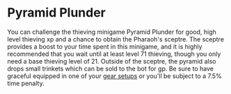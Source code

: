 # Pyramid Plunder

You can challenge the thieving minigame Pyramid Plunder for good, high level thieving xp and a chance to obtain the Pharaoh's sceptre. The sceptre provides a boost to your time spent in this minigame, and it is highly recommended that you wait until at least level 71 thieving, though you only need a base thieving level of 21. Outside of the sceptre, the pyramid also drops small trinkets which can be sold to the bot for gp. Be sure to have graceful equipped in one of your [gear setups](https://wiki.oldschool.gg/gear) or you'll be subject to a 7.5% time penalty.

